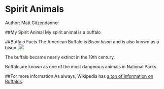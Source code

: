 # Spirit Animals
Author: Matt Gitzendanner

##My Spirit Animal
My spirit animal is a buffalo

##Buffalo Facts
The American Buffalo is _Bison bison_ and is also known as a bison. ![](http://upload.wikimedia.org/wikipedia/commons/thumb/8/8d/American_bison_k5680-1.jpg/320px-American_bison_k5680-1.jpg)


The buffalo became nearly extinct in the 19th century.

Buffalo are known as one of the most dangerous animals in National Parks.

##For more information
As always, Wikipedia has [a ton of information on Buffalos](http://en.wikipedia.org/wiki/American_bison).

